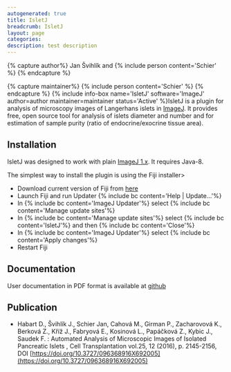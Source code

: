 ```yaml
---
autogenerated: true
title: IsletJ
breadcrumb: IsletJ
layout: page
categories: 
description: test description
---
```



{% capture author%}
Jan Švihlík and {% include person content='Schier' %}
{% endcapture %}

{% capture maintainer%}
{% include person content='Schier' %}
{% endcapture %}
{% include info-box name='IsletJ' software='ImageJ' author=author maintainer=maintainer status='Active' %}IsletJ is a plugin for analysis of microscopy images of Langerhans islets in [ImageJ](ImageJ). It provides free, open source tool for analysis of islets diameter and number and for estimation of sample purity (ratio of endocrine/exocrine tissue area).

Installation
------------

IsletJ was designed to work with plain [ImageJ 1.x](ImageJ_1.x). It requires Java-8.

The simplest way to install the plugin is using the Fiji installer&gt;

-   Download current version of Fiji from [here](Fiji_Downloads)
-   Launch Fiji and run Updater {% include bc content='Help | Update...'%}
-   In {% include bc content='ImageJ Updater'%} select {% include bc content='Manage update sites'%}
-   In {% include bc content='Manage update sites'%} select {% include bc content='IsletJ'%} and then {% include bc content='Close'%}
-   In {% include bc content='ImageJ Updater'%} select {% include bc content='Apply changes'%}
-   Restart Fiji

Documentation
-------------

User documentation in PDF format is available at [github](https://github.com/jschier/IsletJ/blob/master/pdf/IsletJ_Guide_2.pdf)

Publication
-----------

-   Habart D., Švihlík J., Schier Jan, Cahová M., Girman P., Zacharovová K., Berková Z., Kříž J., Fabryová E., Kosinová L., Papáčková Z., Kybic J., Saudek F. : Automated Analysis of Microscopic Images of Isolated Pancreatic Islets , Cell Transplantation vol.25, 12 (2016), p. 2145-2156, DOI [https://doi.org/10.3727/096368916X692005](https://doi.org/10.3727/096368916X692005)
